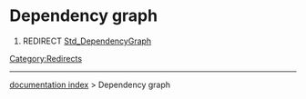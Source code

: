 # Dependency graph
1.  REDIRECT [Std\_DependencyGraph](Std_DependencyGraph.md)



[Category:Redirects](Category:Redirects.md)

---
[documentation index](../README.md) > Dependency graph
